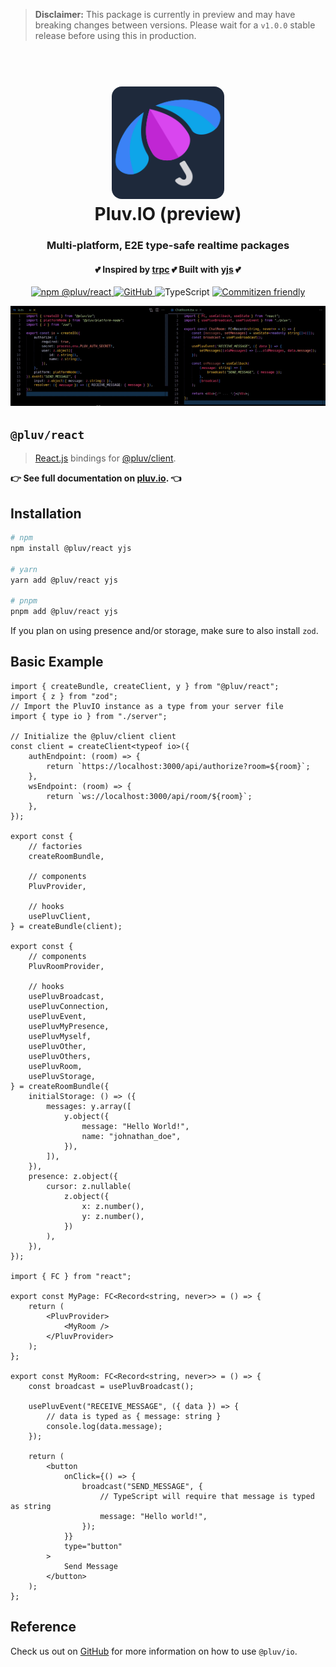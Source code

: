 > **Disclaimer:**
> This package is currently in preview and may have breaking changes between versions. Please wait for a `v1.0.0` stable release before using this in production.

<h1 align="center">
  <br />
  <img src="https://github.com/pluv-io/pluv/blob/master/assets/pluv-icon-192x192.png?raw=true" alt="Pluv.IO" width="180" style="border-radius:16px" />
  <br />
  Pluv.IO (preview)
  <br />
</h1>

<h3 align="center">Multi-platform, E2E type-safe realtime packages</h3>
<h4 align="center">💕 Inspired by <a href="https://trpc.io">trpc</a> 💕 Built with <a href="https://docs.yjs.dev/">yjs</a> 💕</h4>

<p align="center">
  <a href="https://www.npmjs.com/package/@pluv/react">
    <img src="https://img.shields.io/npm/v/@pluv/react" alt="npm @pluv/react" />
  </a>
  <a href="https://github.com/pluv-io/pluv/blob/master/LICENSE">
    <img alt="GitHub" src="https://img.shields.io/github/license/pluv-io/pluv" alt="License MIT" />
  </a>
  <img src="https://badgen.net/badge/-/TypeScript?icon=typescript&label&labelColor=blue&color=555555" alt="TypeScript" />
  <a href="https://commitizen.github.io/cz-cli/">
    <img src="https://img.shields.io/badge/commitizen-friendly-brightgreen.svg" alt="Commitizen friendly" />
  </a>
</p>

<p align="center">
  <img src="https://github.com/pluv-io/pluv/blob/master/assets/demo-events.gif?raw=true" alt="Demo" />
</p>

## `@pluv/react`

> [React.js](https://reactjs.org/) bindings for [@pluv/client](https://www.npmjs.com/package/@pluv/client).

**👉 See full documentation on [pluv.io](https://pluv.io/docs/introduction). 👈**

## Installation

```bash
# npm
npm install @pluv/react yjs

# yarn
yarn add @pluv/react yjs

# pnpm
pnpm add @pluv/react yjs
```

If you plan on using presence and/or storage, make sure to also install `zod`.

## Basic Example

```tsx
import { createBundle, createClient, y } from "@pluv/react";
import { z } from "zod";
// Import the PluvIO instance as a type from your server file
import { type io } from "./server";

// Initialize the @pluv/client client
const client = createClient<typeof io>({
    authEndpoint: (room) => {
        return `https://localhost:3000/api/authorize?room=${room}`;
    },
    wsEndpoint: (room) => {
        return `ws://localhost:3000/api/room/${room}`;
    },
});

export const {
    // factories
    createRoomBundle,

    // components
    PluvProvider,

    // hooks
    usePluvClient,
} = createBundle(client);

export const {
    // components
    PluvRoomProvider,

    // hooks
    usePluvBroadcast,
    usePluvConnection,
    usePluvEvent,
    usePluvMyPresence,
    usePluvMyself,
    usePluvOther,
    usePluvOthers,
    usePluvRoom,
    usePluvStorage,
} = createRoomBundle({
    initialStorage: () => ({
        messages: y.array([
            y.object({
                message: "Hello World!",
                name: "johnathan_doe",
            }),
        ]),
    }),
    presence: z.object({
        cursor: z.nullable(
            z.object({
                x: z.number(),
                y: z.number(),
            })
        ),
    }),
});

import { FC } from "react";

export const MyPage: FC<Record<string, never>> = () => {
    return (
        <PluvProvider>
            <MyRoom />
        </PluvProvider>
    );
};

export const MyRoom: FC<Record<string, never>> = () => {
    const broadcast = usePluvBroadcast();

    usePluvEvent("RECEIVE_MESSAGE", ({ data }) => {
        // data is typed as { message: string }
        console.log(data.message);
    });

    return (
        <button
            onClick={() => {
                broadcast("SEND_MESSAGE", {
                    // TypeScript will require that message is typed as string
                    message: "Hello world!",
                });
            }}
            type="button"
        >
            Send Message
        </button>
    );
};
```

## Reference

Check us out on [GitHub](https://github.com/pluv-io/pluv) for more information on how to use `@pluv/io`.
